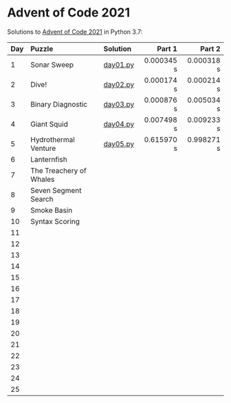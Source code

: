 # Advent of Code 2021

Solutions to [Advent of Code 2021](https://adventofcode.com/2021/) in Python 3.7:

| Day | Puzzle                  | Solution                   | Part 1     | Part 2     |
| :-- | :---------------------- | :--------------------------| ---------: | ---------: |
| 1   | Sonar Sweep             | [day01.py](Day01/day01.py) | 0.000345 s | 0.000318 s |
| 2   | Dive!                   | [day02.py](Day02/day02.py) | 0.000174 s | 0.000214 s |
| 3   | Binary Diagnostic       | [day03.py](Day03/day03.py) | 0.000876 s | 0.005034 s |
| 4   | Giant Squid             | [day04.py](Day04/day04.py) | 0.007498 s | 0.009233 s |
| 5   | Hydrothermal Venture    | [day05.py](Day05/day05.py) | 0.615970 s | 0.998271 s |
| 6   | Lanternfish             |                            |            |            |
| 7   | The Treachery of Whales |                            |            |            |
| 8   | Seven Segment Search    |                            |            |            |
| 9   | Smoke Basin             |                            |            |            |
| 10  | Syntax Scoring          |                            |            |            |
| 11  |                         |                            |            |            |
| 12  |                         |                            |            |            |
| 13  |                         |                            |            |            |
| 14  |                         |                            |            |            |
| 15  |                         |                            |            |            |
| 16  |                         |                            |            |            |
| 17  |                         |                            |            |            |
| 18  |                         |                            |            |            |
| 19  |                         |                            |            |            |
| 20  |                         |                            |            |            |
| 21  |                         |                            |            |            |
| 22  |                         |                            |            |            |
| 23  |                         |                            |            |            |
| 24  |                         |                            |            |            |
| 25  |                         |                            |            |            |
